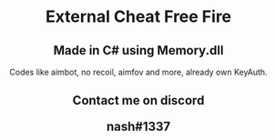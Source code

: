 <h1 align="center">
  External Cheat Free Fire
</h1>
<h2 align="center">
  Made in C# using Memory.dll
</h2>

<p align="center">
  Codes like aimbot, no recoil, aimfov and more, already own KeyAuth.
</p>

<h2 align="center">
  Contact me on discord
 
  nash#1337

</h2>
